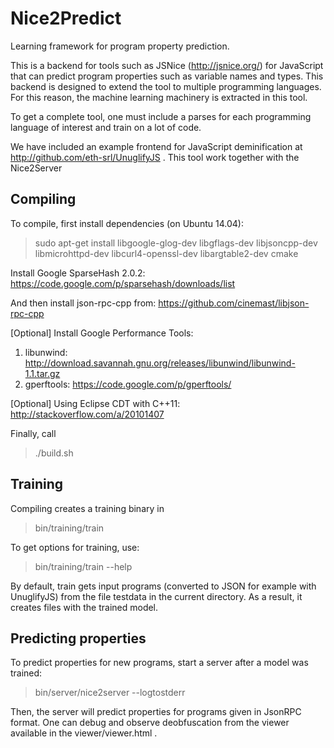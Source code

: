 # Nice2Predict
Learning framework for program property prediction.

This is a backend for tools such as JSNice (http://jsnice.org/) for JavaScript that can predict program properties such as variable names and types. This backend is designed to extend the tool to multiple programming languages. For this reason, the machine learning machinery is extracted in this tool.

To get a complete tool, one must include a parses for each programming language of interest and train on a lot of code.

We have included an example frontend for JavaScript deminification at http://github.com/eth-srl/UnuglifyJS . This tool work together with the Nice2Server

## Compiling

To compile, first install dependencies (on Ubuntu 14.04):

> sudo apt-get install libgoogle-glog-dev libgflags-dev libjsoncpp-dev libmicrohttpd-dev libcurl4-openssl-dev libargtable2-dev cmake

Install Google SparseHash 2.0.2:
https://code.google.com/p/sparsehash/downloads/list

And then install json-rpc-cpp from:
https://github.com/cinemast/libjson-rpc-cpp

[Optional] Install Google Performance Tools:
1. libunwind: http://download.savannah.gnu.org/releases/libunwind/libunwind-1.1.tar.gz
2. gperftools: https://code.google.com/p/gperftools/

[Optional] Using Eclipse CDT with C++11:
http://stackoverflow.com/a/20101407

Finally, call
> ./build.sh

## Training

Compiling creates a training binary in
> bin/training/train

To get options for training, use:
> bin/training/train --help

By default, train gets input programs (converted to JSON for example with UnuglifyJS) from the file testdata in the current directory. As a result, it creates files with the trained model.

## Predicting properties

To predict properties for new programs, start a server after a model was trained:

> bin/server/nice2server --logtostderr

Then, the server will predict properties for programs given in JsonRPC format. One can debug and observe deobfuscation from the viewer available in the viewer/viewer.html .


